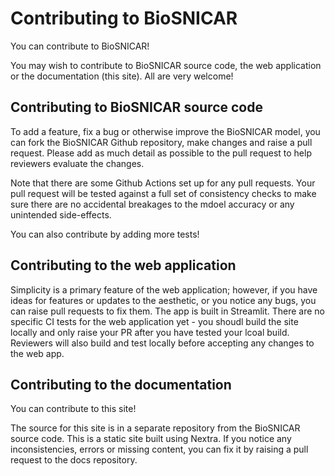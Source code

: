 # Contributing to BioSNICAR

You can contribute to BioSNICAR!

You may wish to contribute to BioSNICAR source code, the web application or the documentation (this site). All are very welcome!

## Contributing to BioSNICAR source code

To add a feature, fix a bug or otherwise improve the BioSNICAR model, you can fork the BioSNICAR Github repository, make changes and raise a pull request. Please add as much detail as possible to the pull request to help reviewers evaluate the changes.

Note that there are some Github Actions set up for any pull requests. Your pull request will be tested against a full set of consistency checks to make sure there are no accidental breakages to the mdoel accuracy or any unintended side-effects.

You can also contribute by adding more tests!

## Contributing to the web application

Simplicity is a primary feature of the web application; however, if you have ideas for features or updates to the aesthetic, or you notice any bugs, you can raise pull requests to fix them. The app is built in Streamlit. There are no specific CI tests for the web application yet - you shoudl build the site locally and only raise your PR after you have tested your lcoal build. Reviewers will also build and test locally before accepting any changes to the web app.


## Contributing to the documentation

You can contribute to this site!

The source for this site is in a separate repository from the BioSNICAR source code. This is a static site built using Nextra. If you notice any inconsistencies, errors or missing content, you can fix it by raising a pull request to the docs repository. 
